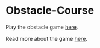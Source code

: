 # Obstacle-Course
Play the obstacle game [here](https://mindysport.github.io/Obstacle-Course/).

Read more about the game [here](https://github.com/mindysport/Obstacle-Course/tree/main/docs).
